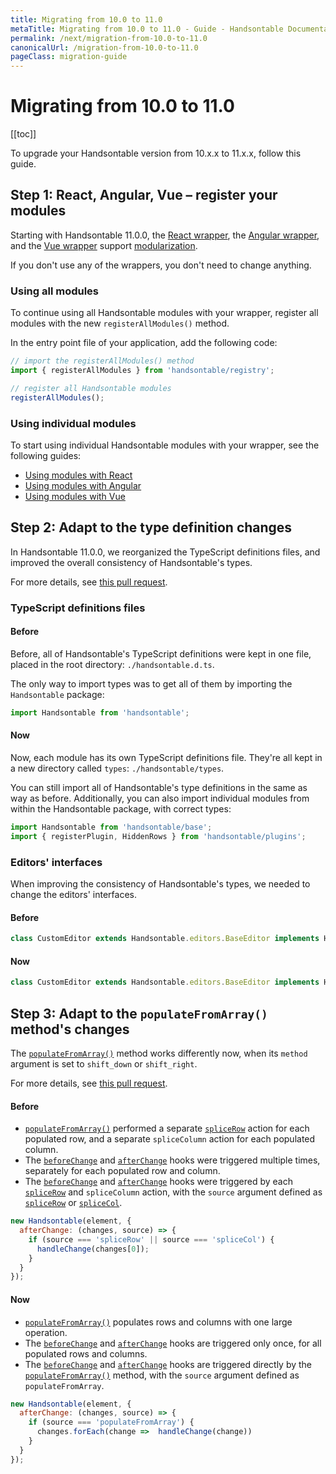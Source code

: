 ```yaml
---
title: Migrating from 10.0 to 11.0
metaTitle: Migrating from 10.0 to 11.0 - Guide - Handsontable Documentation
permalink: /next/migration-from-10.0-to-11.0
canonicalUrl: /migration-from-10.0-to-11.0
pageClass: migration-guide
---
```


# Migrating from 10.0 to 11.0

[[toc]]

To upgrade your Handsontable version from 10.x.x to 11.x.x, follow this guide.

## Step 1: React, Angular, Vue – register your modules

Starting with Handsontable 11.0.0, the [React wrapper](@/guides/integrate-with-react/react-installation.md), the [Angular wrapper](@/guides/integrate-with-angular/angular-installation.md), and the [Vue wrapper](@/guides/integrate-with-vue/vue-installation.md) support [modularization](@/guides/building-and-testing/modules.md).

If you don't use any of the wrappers, you don't need to change anything.

### Using all modules

To continue using all Handsontable modules with your wrapper, register all modules with the new `registerAllModules()` method.

In the entry point file of your application, add the following code:
```js
// import the registerAllModules() method
import { registerAllModules } from 'handsontable/registry';

// register all Handsontable modules
registerAllModules();
```

### Using individual modules

To start using individual Handsontable modules with your wrapper, see the following guides:
- [Using modules with React](@/guides/integrate-with-react/react-modules.md)
- [Using modules with Angular](@/guides/integrate-with-angular/angular-modules.md)
- [Using modules with Vue](@/guides/integrate-with-vue/vue-modules.md)

## Step 2: Adapt to the type definition changes

In Handsontable 11.0.0, we reorganized the TypeScript definitions files, and improved the overall consistency of Handsontable's types.

For more details, see [this pull request](https://github.com/handsontable/handsontable/pull/8875).

### TypeScript definitions files

#### Before

Before, all of Handsontable's TypeScript definitions were kept in one file, placed in the root directory: `./handsontable.d.ts`.

The only way to import types was to get all of them by importing the `Handsontable` package:

```ts
import Handsontable from 'handsontable';
```

#### Now

Now, each module has its own TypeScript definitions file. They're all kept in a new directory called `types`: `./handsontable/types`.

You can still import all of Handsontable's type definitions in the same as way as before. Additionally, you can also import individual modules from within the Handsontable package, with correct types:

```ts
import Handsontable from 'handsontable/base';
import { registerPlugin, HiddenRows } from 'handsontable/plugins';
```

### Editors' interfaces

When improving the consistency of Handsontable's types, we needed to change the editors' interfaces.

#### Before

```ts
class CustomEditor extends Handsontable.editors.BaseEditor implements Handsontable._editors.Base ()
```

#### Now

```ts
class CustomEditor extends Handsontable.editors.BaseEditor implements Handsontable.editors.BaseEditor ()
```

## Step 3: Adapt to the `populateFromArray()` method's changes

The [`populateFromArray()`](@/api/core.md#populatefromarray) method works differently now, when its `method` argument is set to `shift_down` or `shift_right`.

For more details, see [this pull request](https://github.com/handsontable/handsontable/pull/8867).

#### Before

- [`populateFromArray()`](@/api/core.md#populatefromarray) performed a separate [`spliceRow`](@/api/options.md#splicerow) action for each populated row, and a separate `spliceColumn` action for each populated column.
- The [`beforeChange`](@/api/hooks.md#beforechange) and [`afterChange`](@/api/hooks.md#afterchange) hooks were triggered multiple times, separately for each populated row and column.
- The [`beforeChange`](@/api/hooks.md#beforechange) and [`afterChange`](@/api/hooks.md#afterchange) hooks were triggered by each [`spliceRow`](@/api/options.md#splicerow) and `spliceColumn` action, with the `source` argument defined as [`spliceRow`](@/api/options.md#splicerow) or [`spliceCol`](@/api/core.md#splicecol).

```js
new Handsontable(element, {
  afterChange: (changes, source) => {
    if (source === 'spliceRow' || source === 'spliceCol') {
      handleChange(changes[0]);
    }
  }
});
```

#### Now

- [`populateFromArray()`](@/api/core.md#populatefromarray) populates rows and columns with one large operation.
- The [`beforeChange`](@/api/hooks.md#beforechange) and [`afterChange`](@/api/hooks.md#afterchange) hooks are triggered only once, for all populated rows and columns.
- The [`beforeChange`](@/api/hooks.md#beforechange) and [`afterChange`](@/api/hooks.md#afterchange) hooks are triggered directly by the [`populateFromArray()`](@/api/core.md#populatefromarray) method, with the `source` argument defined as `populateFromArray`.

```js
new Handsontable(element, {
  afterChange: (changes, source) => {
    if (source === 'populateFromArray') {
      changes.forEach(change =>  handleChange(change))
    }
  }
});
```